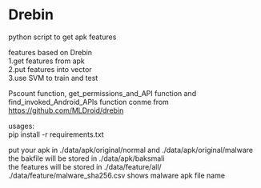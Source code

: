 # Drebin
python script to get apk features  

features based on Drebin  
1.get features from apk   
2.put features into vector   
3.use SVM to train and test  

Pscount function, get_permissions_and_API function and find_invoked_Android_APIs function conme from https://github.com/MLDroid/drebin  

usages:  
pip install -r requirements.txt  

put your apk in ./data/apk/original/normal and ./data/apk/original/malware  
the bakfile will be stored in ./data/apk/baksmali  
the features will be stored in ./data/feature/all/  
./data/feature/malware_sha256.csv shows malware apk file name  
